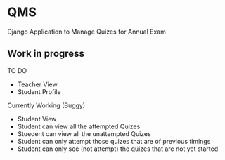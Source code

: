 # QMS
Django Application to Manage Quizes for Annual Exam

Work in progress
----------------

TO DO
* Teacher View
* Student Profile

Currently Working (Buggy)
* Student View
* Student can view all the attempted Quizes
* Stuedent can view all the unattempted Quizes
* Student can only attempt those quizes that are of previous timings
* Student can only see (not attempt) the quizes that are not yet started
